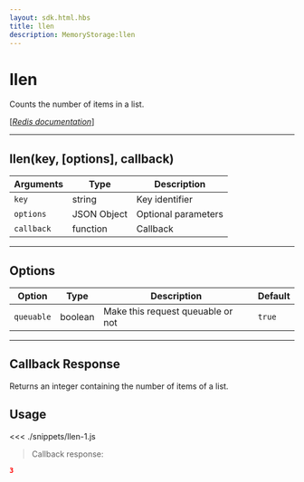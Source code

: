 ```yaml
---
layout: sdk.html.hbs
title: llen
description: MemoryStorage:llen
---
```


# llen

Counts the number of items in a list.

[[_Redis documentation_]](https://redis.io/commands/llen)

---

## llen(key, [options], callback)

| Arguments  | Type        | Description         |
| ---------- | ----------- | ------------------- |
| `key`      | string      | Key identifier      |
| `options`  | JSON Object | Optional parameters |
| `callback` | function    | Callback            |

---

## Options

| Option     | Type    | Description                       | Default |
| ---------- | ------- | --------------------------------- | ------- |
| `queuable` | boolean | Make this request queuable or not | `true`  |

---

## Callback Response

Returns an integer containing the number of items of a list.

## Usage

<<< ./snippets/llen-1.js

> Callback response:

```json
3
```

